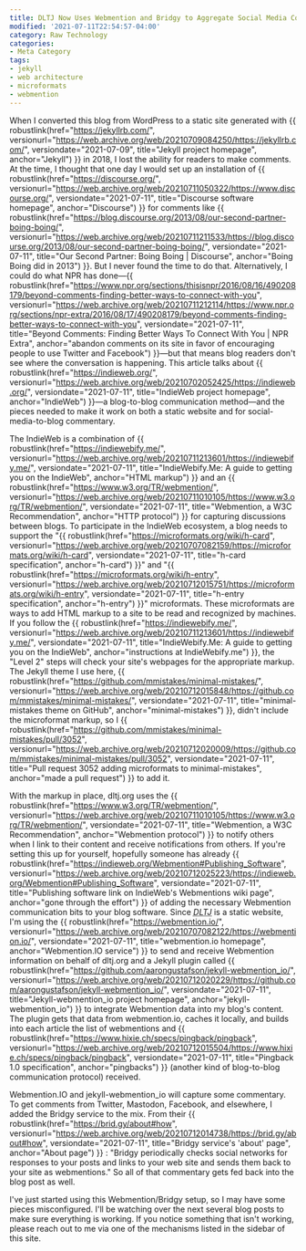 ```yaml
---
title: DLTJ Now Uses Webmention and Bridgy to Aggregate Social Media Commentary
modified: '2021-07-11T22:54:57-04:00'
category: Raw Technology
categories:
- Meta Category
tags:
- jekyll
- web architecture
- microformats
- webmention
---
```


When I converted this blog from WordPress to a static site generated with {{ robustlink(href="https://jekyllrb.com/", versionurl="https://web.archive.org/web/20210709084250/https://jekyllrb.com/", versiondate="2021-07-09", title="Jekyll project homepage", anchor="Jekyll") }} in 2018, I lost the ability for readers to make comments. 
At the time, I thought that one day I would set up an installation of {{ robustlink(href="https://discourse.org/", versionurl="https://web.archive.org/web/20210711050322/https://www.discourse.org/", versiondate="2021-07-11", title="Discourse software homepage", anchor="Discourse") }} for comments like {{ robustlink(href="https://blog.discourse.org/2013/08/our-second-partner-boing-boing/", versionurl="https://web.archive.org/web/20210711211533/https://blog.discourse.org/2013/08/our-second-partner-boing-boing/", versiondate="2021-07-11", title="Our Second Partner: Boing Boing | Discourse", anchor="Boing Boing did in 2013") }}. 
But I never found the time to do that. 
Alternatively, I could do what NPR has done—{{ robustlink(href="https://www.npr.org/sections/thisisnpr/2016/08/16/490208179/beyond-comments-finding-better-ways-to-connect-with-you", versionurl="https://web.archive.org/web/20210711212114/https://www.npr.org/sections/npr-extra/2016/08/17/490208179/beyond-comments-finding-better-ways-to-connect-with-you", versiondate="2021-07-11", title="Beyond Comments: Finding Better Ways To Connect With You | NPR Extra", anchor="abandon comments on its site in favor of encouraging people to use Twitter and Facebook") }}—but that means blog readers don't see where the conversation is happening. 
This article talks about {{ robustlink(href="https://indieweb.org/", versionurl="https://web.archive.org/web/20210702052425/https://indieweb.org/", versiondate="2021-07-11", title="IndieWeb project homepage", anchor="IndieWeb") }}—a blog-to-blog communication method—and the pieces needed to make it work on both a static website and for social-media-to-blog commentary.
 
The IndieWeb is a combination of {{ robustlink(href="https://indiewebify.me/", versionurl="https://web.archive.org/web/20210711213601/https://indiewebify.me/", versiondate="2021-07-11", title="IndieWebify.Me: A guide to getting you on the IndieWeb", anchor="HTML markup") }} and an {{ robustlink(href="https://www.w3.org/TR/webmention/", versionurl="https://web.archive.org/web/20210711010105/https://www.w3.org/TR/webmention/", versiondate="2021-07-11", title="Webmention, a W3C Recommendation", anchor="HTTP protocol") }} for capturing discussions between blogs. 
To participate in the IndieWeb ecosystem, a blog needs to support the "{{ robustlink(href="https://microformats.org/wiki/h-card", versionurl="https://web.archive.org/web/20210707082159/https://microformats.org/wiki/h-card", versiondate="2021-07-11", title="h-card specification", anchor="h-card") }}" and "{{ robustlink(href="https://microformats.org/wiki/h-entry", versionurl="https://web.archive.org/web/20210712015751/https://microformats.org/wiki/h-entry", versiondate="2021-07-11", title="h-entry specification", anchor="h-entry") }}" microformats. 
These microformats are ways to add HTML markup to a site to be read and recognized by machines. 
If you follow the {{ robustlink(href="https://indiewebify.me/", versionurl="https://web.archive.org/web/20210711213601/https://indiewebify.me/", versiondate="2021-07-11", title="IndieWebify.Me: A guide to getting you on the IndieWeb", anchor="instructions at IndieWebify.me") }}, the "Level 2" steps will check your site's webpages for the appropriate markup. 
The Jekyll theme I use here, {{ robustlink(href="https://github.com/mmistakes/minimal-mistakes/", versionurl="https://web.archive.org/web/20210712015848/https://github.com/mmistakes/minimal-mistakes/", versiondate="2021-07-11", title="minimal-mistakes theme on GitHub", anchor="minimal-mistakes") }}, didn't include the microformat markup, so I {{ robustlink(href="https://github.com/mmistakes/minimal-mistakes/pull/3052", versionurl="https://web.archive.org/web/20210712020009/https://github.com/mmistakes/minimal-mistakes/pull/3052", versiondate="2021-07-11", title="Pull request 3052 adding microformats to minimal-mistakes", anchor="made a pull request") }} to add it. 

With the markup in place, dltj.org uses the {{ robustlink(href="https://www.w3.org/TR/webmention/", versionurl="https://web.archive.org/web/20210711010105/https://www.w3.org/TR/webmention/", versiondate="2021-07-11", title="Webmention, a W3C Recommendation", anchor="Webmention protocol") }} to notify others when I link to their content and receive notifications from others.
If you're setting this up for yourself, hopefully someone has already {{ robustlink(href="https://indieweb.org/Webmention#Publishing_Software", versionurl="https://web.archive.org/web/20210712025223/https://indieweb.org/Webmention#Publishing_Software", versiondate="2021-07-11", title="Publishing software link on IndieWeb's Webmentions wiki page", anchor="gone through the effort") }} of adding the necessary Webmention communication bits to your blog software. 
Since <i><acronym title="Disruptive Library Technology Jester">DLTJ</acronym></i> is a static website, I'm using the {{ robustlink(href="https://webmention.io/", versionurl="https://web.archive.org/web/20210707082122/https://webmention.io/", versiondate="2021-07-11", title="webmention.io homepage", anchor="Webmention.IO service") }} to send and receive Webmention information on behalf of dltj.org and a Jekyll plugin called {{ robustlink(href="https://github.com/aarongustafson/jekyll-webmention_io/", versionurl="https://web.archive.org/web/20210712020229/https://github.com/aarongustafson/jekyll-webmention_io/", versiondate="2021-07-11", title="Jekyll-webmention_io project homepage", anchor="jekyll-webmention_io") }} to integrate Webmention data into my blog's content. 
The plugin gets that data from webmention.io, caches it locally, and builds into each article the list of webmentions and {{ robustlink(href="https://www.hixie.ch/specs/pingback/pingback", versionurl="https://web.archive.org/web/20210712015504/https://www.hixie.ch/specs/pingback/pingback", versiondate="2021-07-11", title="Pingback 1.0 specification", anchor="pingbacks") }} (another kind of blog-to-blog communication protocol) received. 

Webmention.IO and jekyll-webmention_io will capture some commentary. 
To get comments from Twitter, Mastodon, Facebook, and elsewhere, I added the Bridgy service to the mix. 
From their {{ robustlink(href="https://brid.gy/about#how", versionurl="https://web.archive.org/web/20210712014738/https://brid.gy/about#how", versiondate="2021-07-11", title="Bridgy service's 'about' page", anchor="About page") }} : "Bridgy periodically checks social networks for responses to your posts and links to your web site and sends them back to your site as webmentions." 
So all of that commentary gets fed back into the blog post as well.

I've just started using this Webmention/Bridgy setup, so I may have some pieces misconfigured. 
I'll be watching over the next several blog posts to make sure everything is working. 
If you notice something that isn't working, please reach out to me via one of the mechanisms listed in the sidebar of this site.